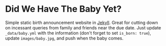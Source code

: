 Did We Have The Baby Yet?
=========================

Simple static birth announcement website in [Jekyll](http://jekyllrb.com/). Great for cutting down on incessant queries from family and friends near the due date. Just update `_data/baby.yml` with the information (don't forget to set `is_born: true`), update `images/baby.jpg`, and push when the baby comes.
